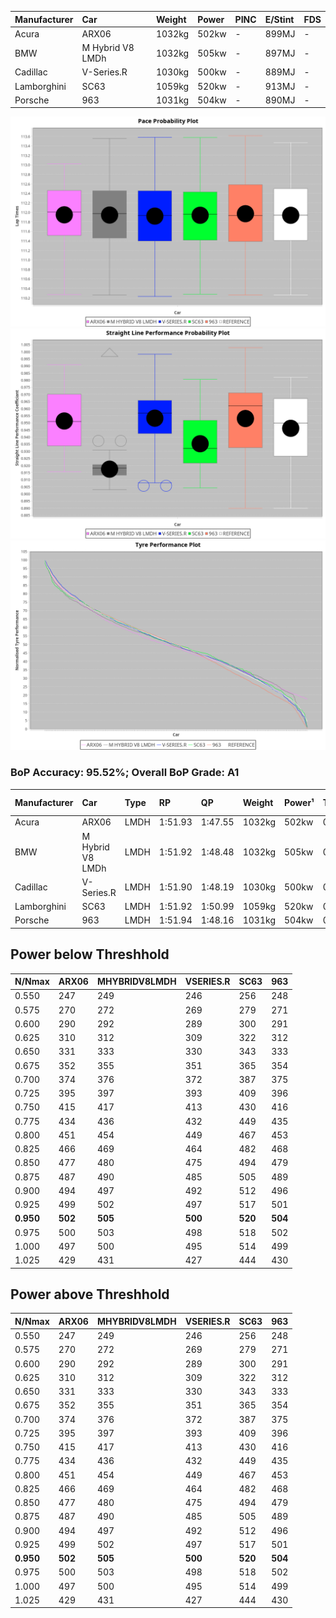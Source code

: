 |Manufacturer|Car|Weight|Power|PINC|E/Stint|FDS|
|:-|:-|:-|:-|:-|:-|:-|
|Acura|ARX06|1032kg|502kw|-|899MJ|-|
|BMW|M Hybrid V8 LMDh|1032kg|505kw|-|897MJ|-|
|Cadillac|V-Series.R|1030kg|500kw|-|889MJ|-|
|Lamborghini|SC63|1059kg|520kw|-|913MJ|-|
|Porsche|963|1031kg|504kw|-|890MJ|-|

![PACECHART](./IMG/AUTO.png)
![STRAIGHTLINEPERFORMANCECHART](./IMG/AUTO_sp.png)
![TYREPERFORMANCECHART](./IMG/AUTO_tw.png)

### BoP Accuracy: 95.52%; Overall BoP Grade: A1
|Manufacturer|Car|Type|RP|QP|Weight|Power¹|Threshhold|PINC|Power²|E/Stint|AVG Vmax|FDS|RDLC|L/Stint|BOP-Grade|ModelAccuracy|ModelPoints|Match%|
|:-|:-|:-|:-|:-|:-|:-|:-|:-|:-|:-|:-|:-|:-|:-|:-|:-|:-|:-|
|Acura|ARX06|LMDH|1:51.93|1:47.55|1032kg|502kw|0.0kph|-|502kw|899MJ|279.07kph|-|1.03|29|+B1|100.00%|995|86.19%|
|BMW|M Hybrid V8 LMDh|LMDH|1:51.92|1:48.48|1032kg|505kw|0.0kph|-|505kw|897MJ|275.29kph|-|1.03|29|~A1|98.60%|1690|100.00%|
|Cadillac|V-Series.R|LMDH|1:51.90|1:48.19|1030kg|500kw|0.0kph|-|500kw|889MJ|278.87kph|-|1.03|29|~A1|91.10%|1770|99.20%|
|Lamborghini|SC63|LMDH|1:51.92|1:50.99|1059kg|520kw|0.0kph|-|520kw|913MJ|277.04kph|-|1.03|29|+A2|96.77%|419|92.22%|
|Porsche|963|LMDH|1:51.94|1:48.16|1031kg|504kw|0.0kph|-|504kw|890MJ|279.50kph|-|1.03|29|~A1|93.14%|5746|100.00%|

## Power below Threshhold
|N/Nmax|ARX06|MHYBRIDV8LMDH|VSERIES.R|SC63|963|
|:-|:-|:-|:-|:-|:-|
|0.550|247|249|246|256|248|
|0.575|270|272|269|279|271|
|0.600|290|292|289|300|291|
|0.625|310|312|309|322|312|
|0.650|331|333|330|343|333|
|0.675|352|355|351|365|354|
|0.700|374|376|372|387|375|
|0.725|395|397|393|409|396|
|0.750|415|417|413|430|416|
|0.775|434|436|432|449|435|
|0.800|451|454|449|467|453|
|0.825|466|469|464|482|468|
|0.850|477|480|475|494|479|
|0.875|487|490|485|505|489|
|0.900|494|497|492|512|496|
|0.925|499|502|497|517|501|
|**0.950**|**502**|**505**|**500**|**520**|**504**|
|0.975|500|503|498|518|502|
|1.000|497|500|495|514|499|
|1.025|429|431|427|444|430|

## Power above Threshhold
|N/Nmax|ARX06|MHYBRIDV8LMDH|VSERIES.R|SC63|963|
|:-|:-|:-|:-|:-|:-|
|0.550|247|249|246|256|248|
|0.575|270|272|269|279|271|
|0.600|290|292|289|300|291|
|0.625|310|312|309|322|312|
|0.650|331|333|330|343|333|
|0.675|352|355|351|365|354|
|0.700|374|376|372|387|375|
|0.725|395|397|393|409|396|
|0.750|415|417|413|430|416|
|0.775|434|436|432|449|435|
|0.800|451|454|449|467|453|
|0.825|466|469|464|482|468|
|0.850|477|480|475|494|479|
|0.875|487|490|485|505|489|
|0.900|494|497|492|512|496|
|0.925|499|502|497|517|501|
|**0.950**|**502**|**505**|**500**|**520**|**504**|
|0.975|500|503|498|518|502|
|1.000|497|500|495|514|499|
|1.025|429|431|427|444|430|

